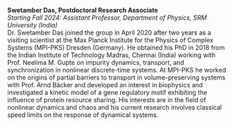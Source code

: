 <b>Swetamber Das, Postdoctoral Research Associate</b><br>
<em>Starting Fall 2024: Assistant Professor, Department of Physics, SRM University (India)</em><br>
Dr. Swetamber Das joined the group in April 2020 after two years as a visiting scientist at the Max Planck Institute for the Physics of Complex Systems (MPI-PKS) Dresden (Germany). 
He obtained his PhD in 2018 from the Indian Institute of Technology Madras, Chennai (India) working with Prof. Neelima M. Gupte on impurity dynamics, transport, and synchronization in nonlinear discrete-time systems. At MPI-PKS he worked on the origins of partial barriers to transport in volume-preserving systems with Prof. Arnd Bäcker and developed an interest in biophysics and investigated a kinetic model of a gene regulatory motif exhibiting the influence of protein resource sharing. His interests are in the field of nonlinear dynamics and chaos and his current research involves classical speed limits on the response of dynamical systems.


